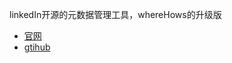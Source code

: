 
linkedIn开源的元数据管理工具，whereHows的升级版


- [官网](https://datahubproject.io/)
- [gtihub](https://github.com/linkedin/datahub)